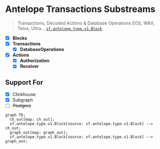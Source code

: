 # Antelope Transactions Substreams

> Transactions, Decoded Actions & Database Operations
> EOS, WAX, Telos, Ultra...
> [`sf.antelope.type.v1.Block`](https://buf.build/pinax/firehose-antelope/docs/main:sf.antelope.type.v1)

- [x] **Blocks**
- [x] **Transactions**
  - [x] **DatabaseOperations**
- [x] **Actions**
  - [x] **Authorization**
  - [x] **Receiver**

## Support For

- [x] Clickhouse
- [x] Subgraph
- [ ] ~~Postgres~~

```mermaid
graph TD;
  ch_out[map: ch_out];
  sf.antelope.type.v1.Block[source: sf.antelope.type.v1.Block] --> ch_out;
  graph_out[map: graph_out];
  sf.antelope.type.v1.Block[source: sf.antelope.type.v1.Block] --> graph_out;
```
